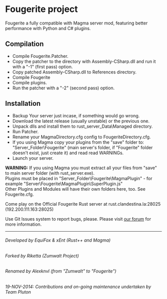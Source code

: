 # Fougerite project

Fougerite a fully compatible with Magma server mod, featuring better performance with Python and C# plugins.   

## Compilation
* Compile Fougerite.Patcher.
* Copy the patcher to the directory with Assembly-CSharp.dll and run it with a "-1" (first pass) option.
* Copy patched Assembly-CSharp.dll to References directory.
* Compile Fougerite
* Compile plugins.
* Run the patcher with a "-2" (second pass) option.

## Installation
* Backup Your server just incase, if something would go wrong.
* Download the latest release (usually unstable) or the previous one.
* Unpack dlls and install them to rust_server_Data\Managed directory.
* Run Patcher.
* Rename your MagmaDirectory.cfg config to FougeriteDirectory.cfg.  
* If you using Magma copy your plugins from the "save" folder to: "Server_Folder\Fougerite\" (main server's folder, if "Fougerite" folder doesn't exist, just create it) and read read WARNINGs.  
* Launch your server.  

**WARNING:** If you using Magma you must extract all your files from "save" to main server folder (with rust_server.exe).  
Plugins must be placed in "Server_Folder\Fougerite\MagmaPlugin" - for example "Server\Fougerite\MagmaPlugin\SuperPlugin.js"  
Other Plugins and Modules will have their own folders here, too.  See Fougerite.cfg.

Come play on the Official Fougerite Rust server at rust.clandestina.la:28025 (192.200.111.163:28025)

Use Git Issues system to report bugs, please. 
Please visit [our forum](http://fougerite.com/) for more information.

***
###### Developed by EquiFox & xEnt (Rust++ and Magma)
###### Forked by Riketta (Zumwalt Project)
###### Renamed by Alexknvl (from "Zumwalt" to "Fougerite")
###### 19-NOV-2014: Contributions and on-going maintenance undertaken by Team Pluton
